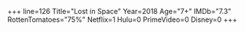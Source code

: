 +++
line=126
Title="Lost in Space"
Year=2018
Age="7+"
IMDb="7.3"
RottenTomatoes="75%"
Netflix=1
Hulu=0
PrimeVideo=0
Disney=0
+++

